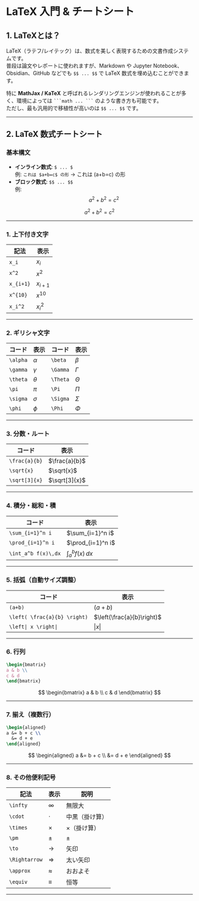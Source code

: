 # LaTeX 入門 & チートシート

## 1. LaTeXとは？

LaTeX（ラテフ/レイテック）は、数式を美しく表現するための文書作成システムです。  
普段は論文やレポートに使われますが、Markdown や Jupyter Notebook、Obsidian、GitHub などでも `$$ ... $$` で LaTeX 数式を埋め込むことができます。

特に **MathJax / KaTeX** と呼ばれるレンダリングエンジンが使われることが多く、環境によっては ` ```math ... ``` ` のような書き方も可能です。  
ただし、最も汎用的で移植性が高いのは `$$ ... $$` です。

---

## 2. LaTeX 数式チートシート

### 基本構文
- **インライン数式**: `$ ... $`  
  例: `これは $a+b=c$ の形` → これは \(a+b=c\) の形
- **ブロック数式**: `$$ ... $$`  
  例:
  $$
  a^2 + b^2 = c^2
  $$

$$
a^2 + b^2 = c^2
$$

---

### 1. 上下付き文字

| 記法        | 表示        |
| --------- | --------- |
| `x_i`     | $x_i$     |
| `x^2`     | $x^2$     |
| `x_{i+1}` | $x_{i+1}$ |
| `x^{10}`  | $x^{10}$  |
| `x_i^2`   | $x_i^2$   |

---

### 2. ギリシャ文字

| コード      | 表示       | コード      | 表示       |
| -------- | -------- | -------- | -------- |
| `\alpha` | $\alpha$ | `\beta`  | $\beta$  |
| `\gamma` | $\gamma$ | `\Gamma` | $\Gamma$ |
| `\theta` | $\theta$ | `\Theta` | $\Theta$ |
| `\pi`    | $\pi$    | `\Pi`    | $\Pi$    |
| `\sigma` | $\sigma$ | `\Sigma` | $\Sigma$ |
| `\phi`   | $\phi$   | `\Phi`   | $\Phi$   |

---

### 3. 分数・ルート

| コード           | 表示            |
| ------------- | ------------- |
| `\frac{a}{b}` | $\frac{a}{b}$ |
| `\sqrt{x}`    | $\sqrt{x}$    |
| `\sqrt[3]{x}` | $\sqrt[3]{x}$ |

---

### 4. 積分・総和・積

| コード                 | 表示                  |
| ------------------- | ------------------- |
| `\sum_{i=1}^n i`    | $\sum_{i=1}^n i$    |
| `\prod_{i=1}^n i`   | $\prod_{i=1}^n i$   |
| `\int_a^b f(x)\,dx` | $\int_a^b f(x)\,dx$ |

---

### 5. 括弧（自動サイズ調整）

| コード                       | 表示                           |
| ---------------------------- | ------------------------------ |
| `(a+b)`                      | $(a+b)$                        |
| `\left( \frac{a}{b} \right)` | $\left(\frac{a}{b}\right)$     |
| `\left\| x \right\|` | $\left\| x \right\|$   |

---

### 6. 行列

```latex
\begin{bmatrix}
a & b \\
c & d
\end{bmatrix}
```

$$
\begin{bmatrix}
a & b \\
c & d
\end{bmatrix}
$$

---

### 7. 揃え（複数行）

```latex
\begin{aligned}
a &= b + c \\
  &= d + e
\end{aligned}
```

$$
\begin{aligned}
a &= b + c \\
  &= d + e
\end{aligned}
$$

---

### 8. その他便利記号

| 記法            | 表示            | 説明      |
| ------------- | ------------- | ------- |
| `\infty`      | $\infty$      | 無限大     |
| `\cdot`       | $\cdot$       | 中黒（掛け算） |
| `\times`      | $\times$      | ×（掛け算）  |
| `\pm`         | $\pm$         | ±       |
| `\to`         | $\to$         | 矢印      |
| `\Rightarrow` | $\Rightarrow$ | 太い矢印    |
| `\approx`     | $\approx$     | おおよそ    |
| `\equiv`      | $\equiv$      | 恒等      |

---
